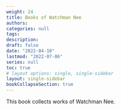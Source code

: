 ```yaml
---
weight: 24
title: Books of Watchman Nee
authors:
categories: null
tags:
description: 
draft: false
date: "2022-04-10"
lastmod: "2022-07-06"
series: null
toc: true
# layout options: single, single-sidebar
layout: single-sidebar
bookCollapseSection: true
---
```



This book collects works of Watchman Nee.


